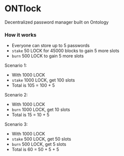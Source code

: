 # ONTlock

Decentralized password manager built on Ontology

### How it works

- Everyone can store up to 5 passwords
- `stake` 50 LOCK for 45000 blocks to gain 5 more slots
- `burn` 500 LOCK to gain 5 more slots

Scenario 1:

- With 1000 LOCK
- `stake` 1000 LOCK, get 100 slots
- Total is 105 = 100 + 5

Scenario 2:

- With 1000 LOCK
- `burn` 1000 LOCK, get 10 slots
- Total is 15 = 10 + 5

Scenario 3:

- With 1000 LOCK
- `stake` 500 LOCK, get 50 slots
- `burn` 500 LOCK, get 5 slots
- Total is 60 = 50 + 5 + 5
